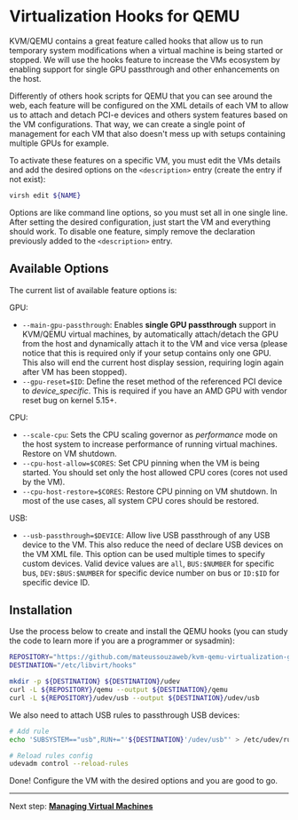 # Virtualization Hooks for QEMU

KVM/QEMU contains a great feature called hooks that allow us to run temporary system modifications when a virtual machine is being started or stopped. We will use the hooks feature to increase the VMs ecosystem by enabling support for single GPU passthrough and other enhancements on the host.

Differently of others hook scripts for QEMU that you can see around the web, each feature will be configured on the XML details of each VM to allow us to attach and detach PCI-e devices and others system features based on the VM configurations. That way, we can create a single point of management for each VM that also doesn't mess up with setups containing multiple GPUs for example.

To activate these features on a specific VM, you must edit the VMs details and add the desired options on the ``<description>`` entry (create the entry if not exist):

```bash
virsh edit ${NAME}
```

Options are like command line options, so you must set all in one single line. After setting the desired configuration, just start the VM and everything should work. To disable one feature, simply remove the declaration previously added to the ``<description>`` entry.

## Available Options

The current list of available feature options is:

GPU:

- ``--main-gpu-passthrough``: Enables **single GPU passthrough** support in KVM/QEMU virtual machines, by automatically attach/detach the GPU from the host and dynamically attach it to the VM and vice versa (please notice that this is required only if your setup contains only one GPU. This also will end the current host display session, requiring login again after VM has been stopped).
- ``--gpu-reset=$ID``: Define the reset method of the referenced PCI device to *device_specific*. This is required if you have an AMD GPU with vendor reset bug on kernel 5.15+.

CPU:

- ``--scale-cpu``: Sets the CPU scaling governor as *performance* mode on the host system to increase performance of running virtual machines. Restore on VM shutdown.
- ``--cpu-host-allow=$CORES``: Set CPU pinning when the VM is being started. You should set only the host allowed CPU cores (cores not used by the VM).
- ``--cpu-host-restore=$CORES``: Restore CPU pinning on VM shutdown. In most of the use cases, all system CPU cores should be restored.

USB:

- ``--usb-passthrough=$DEVICE``: Allow live USB passthrough of any USB device to the VM. This also reduce the need of declare USB devices on the VM XML file. This option can be used multiple times to specify custom devices. Valid device values are ``all``, ``BUS:$NUMBER`` for specific bus, ``DEV:$BUS:$NUMBER`` for specific device number on bus or `ID:$ID` for specific device ID.

## Installation

Use the process below to create and install the QEMU hooks (you can study the code to learn more if you are a programmer or sysadmin):

```bash
REPOSITORY="https://github.com/mateussouzaweb/kvm-qemu-virtualization-guide/Scripts/hooks"
DESTINATION="/etc/libvirt/hooks"

mkdir -p ${DESTINATION} ${DESTINATION}/udev
curl -L ${REPOSITORY}/qemu --output ${DESTINATION}/qemu
curl -L ${REPOSITORY}/udev/usb --output ${DESTINATION}/udev/usb
```

We also need to attach USB rules to passthrough USB devices:

```bash
# Add rule
echo 'SUBSYSTEM=="usb",RUN+="'${DESTINATION}'/udev/usb"' > /etc/udev/rules.d/90-libvirt-usb.rules

# Reload rules config
udevadm control --reload-rules
```

Done! Configure the VM with the desired options and you are good to go.

----

Next step: **[Managing Virtual Machines](4%20-%20Management.md)**
